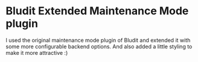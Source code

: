 # Bludit Extended Maintenance Mode plugin

I used the original maintenance mode plugin of Bludit and extended it with some more configurable backend options. And also added a little styling to make it more attractive :)
